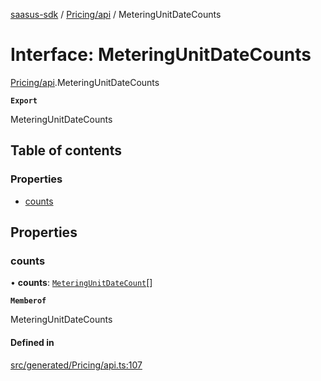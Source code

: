 [saasus-sdk](../README.md) / [Pricing/api](../modules/Pricing_api.md) / MeteringUnitDateCounts

# Interface: MeteringUnitDateCounts

[Pricing/api](../modules/Pricing_api.md).MeteringUnitDateCounts

**`Export`**

MeteringUnitDateCounts

## Table of contents

### Properties

- [counts](Pricing_api.MeteringUnitDateCounts.md#counts)

## Properties

### counts

• **counts**: [`MeteringUnitDateCount`](Pricing_api.MeteringUnitDateCount.md)[]

**`Memberof`**

MeteringUnitDateCounts

#### Defined in

[src/generated/Pricing/api.ts:107](https://github.com/saasus-platform/saasus-sdk-javascript/blob/55abc15/src/generated/Pricing/api.ts#L107)
